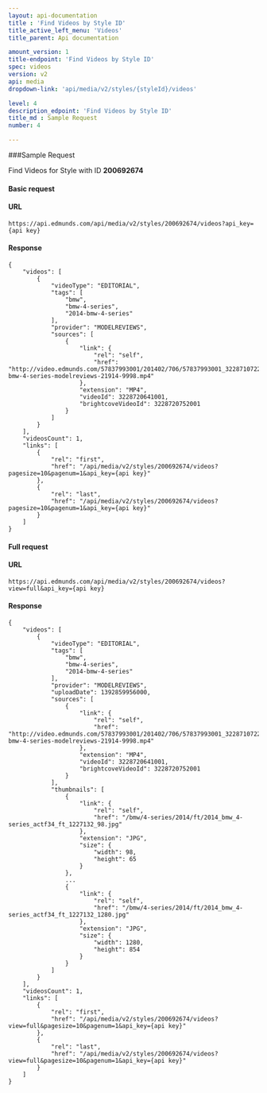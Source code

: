 ```yaml
---
layout: api-documentation
title : 'Find Videos by Style ID'
title_active_left_menu: 'Videos'
title_parent: Api documentation

amount_version: 1
title-endpoint: 'Find Videos by Style ID'
spec: videos
version: v2
api: media
dropdown-link: 'api/media/v2/styles/{styleId}/videos'

level: 4
description_edpoint: 'Find Videos by Style ID'
title_md : Sample Request
number: 4

---
```



###Sample Request

Find Videos for Style with ID **200692674**

#### Basic request

#### URL

    https://api.edmunds.com/api/media/v2/styles/200692674/videos?api_key={api key}

#### Response

    {
        "videos": [
            {
                "videoType": "EDITORIAL",
                "tags": [
                    "bmw",
                    "bmw-4-series",
                    "2014-bmw-4-series"
                ],
                "provider": "MODELREVIEWS",
                "sources": [
                    {
                        "link": {
                            "rel": "self",
                            "href": "http://video.edmunds.com/57837993001/201402/706/57837993001_3228710722001_2014-bmw-4-series-modelreviews-21914-9998.mp4"
                        },
                        "extension": "MP4",
                        "videoId": 3228720641001,
                        "brightcoveVideoId": 3228720752001
                    }
                ]
            }
        ],
        "videosCount": 1,
        "links": [
            {
                "rel": "first",
                "href": "/api/media/v2/styles/200692674/videos?pagesize=10&pagenum=1&api_key={api key}"
            },
            {
                "rel": "last",
                "href": "/api/media/v2/styles/200692674/videos?pagesize=10&pagenum=1&api_key={api key}"
            }
        ]
    }


#### Full request

#### URL

    https://api.edmunds.com/api/media/v2/styles/200692674/videos?view=full&api_key={api key}

#### Response

    {
        "videos": [
            {
                "videoType": "EDITORIAL",
                "tags": [
                    "bmw",
                    "bmw-4-series",
                    "2014-bmw-4-series"
                ],
                "provider": "MODELREVIEWS",
                "uploadDate": 1392859956000,
                "sources": [
                    {
                        "link": {
                            "rel": "self",
                            "href": "http://video.edmunds.com/57837993001/201402/706/57837993001_3228710722001_2014-bmw-4-series-modelreviews-21914-9998.mp4"
                        },
                        "extension": "MP4",
                        "videoId": 3228720641001,
                        "brightcoveVideoId": 3228720752001
                    }
                ],
                "thumbnails": [
                    {
                        "link": {
                            "rel": "self",
                            "href": "/bmw/4-series/2014/ft/2014_bmw_4-series_actf34_ft_1227132_98.jpg"
                        },
                        "extension": "JPG",
                        "size": {
                            "width": 98,
                            "height": 65
                        }
                    },
                    ...
                    {
                        "link": {
                            "rel": "self",
                            "href": "/bmw/4-series/2014/ft/2014_bmw_4-series_actf34_ft_1227132_1280.jpg"
                        },
                        "extension": "JPG",
                        "size": {
                            "width": 1280,
                            "height": 854
                        }
                    }
                ]
            }
        ],
        "videosCount": 1,
        "links": [
            {
                "rel": "first",
                "href": "/api/media/v2/styles/200692674/videos?view=full&pagesize=10&pagenum=1&api_key={api key}"
            },
            {
                "rel": "last",
                "href": "/api/media/v2/styles/200692674/videos?view=full&pagesize=10&pagenum=1&api_key={api key}"
            }
        ]
    }
